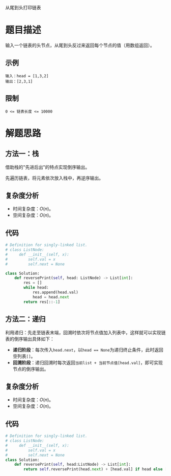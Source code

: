 从尾到头打印链表

# 题目描述

输入一个链表的头节点，从尾到头反过来返回每个节点的值（用数组返回）。

## 示例

```
输入：head = [1,3,2]
输出：[2,3,1]
```

## 限制

`0 <= 链表长度 <= 10000`

# 解题思路

## 方法一：栈

借助栈的"先进后出"的特点实现倒序输出。

先遍历链表，将元素依次放入栈中，再逆序输出。

## 复杂度分析

- 时间复杂度：$O(n)$。
- 空间复杂度：$O(n)$。

## 代码

```python
# Definition for singly-linked list.
# class ListNode:
#     def __init__(self, x):
#         self.val = x
#         self.next = None

class Solution:
    def reversePrint(self, head: ListNode) -> List[int]:
        res = []
        while head:
            res.append(head.val)
            head = head.next
        return res[::-1]
```

## 方法二：递归

利用递归：先走至链表末端，回溯时依次将节点值加入列表中，这样就可以实现链表的倒序输出具体如下：

- **递归阶段**：每次传入`head.next`，以`head == None`为递归终止条件，此时返回空列表`[]`。
- **回溯阶段**：递归回溯时每次返回`当前list + 当前节点值[head.val]`，即可实现节点的倒序输出。

## 复杂度分析

- 时间复杂度：$O(n)$。
- 空间复杂度：$O(n)$。

## 代码

```python
# Definition for singly-linked list.
# class ListNode:
#     def __init__(self, x):
#         self.val = x
#         self.next = None
class Solution:
    def reversePrint(self, head:ListNode) -> List[int]:
        return self.reversePrint(head.next) + [head.val] if head else []
```

